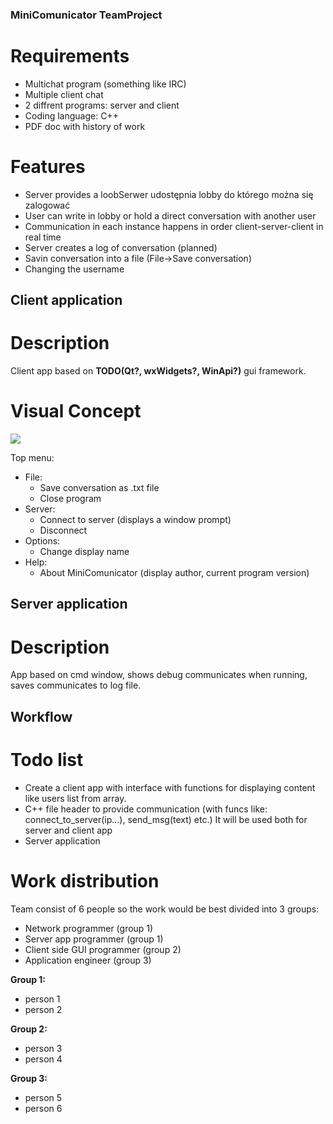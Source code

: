 ### MiniComunicator TeamProject 
# Requirements 

* Multichat program (something like IRC)
* Multiple client chat
* 2 diffrent programs: server and client
* Coding language: C++
* PDF doc with history of work 

# Features

* Server provides a loobSerwer udostępnia lobby do którego można się zalogować
* User can write in lobby or hold a direct conversation with another user
* Communication in each instance happens in order client-server-client in real time
* Server creates a log of conversation (planned)
* Savin conversation into a file (File->Save conversation)
* Changing the username 


## Client application 

# Description #
Client app based on **TODO(Qt?, wxWidgets?, WinApi?)** gui framework.

# Visual Concept 

![](https://raw.githubusercontent.com/adrozd16/ProgrammingMiniProject/master/Mini%20project%20window-01.jpg)

Top menu:

* File:
  * Save conversation as .txt file
  * Close program
* Server:
  * Connect to server (displays a window prompt)
  * Disconnect
* Options:
  * Change display name
* Help:
  * About MiniComunicator (display author, current program version)

## Server application

# Description
App based on cmd window, shows debug communicates when running, saves communicates to log file.


## Workflow

# Todo list
* Create a client app with interface with functions for displaying content like users list from array.
* C++ file header to provide communication (with funcs like: connect_to_server(ip...), send_msg(text) etc.) It will be used both for server and client app
* Server application

# Work distribution

Team consist of 6 people so the work would be best divided into 3 groups:

* Network programmer (group 1)
* Server app programmer (group 1)
* Client side GUI programmer (group 2)
* Application engineer (group 3)

**Group 1:**

* person 1
* person 2

**Group 2:**

* person 3
* person 4

**Group 3:**

* person 5
* person 6

